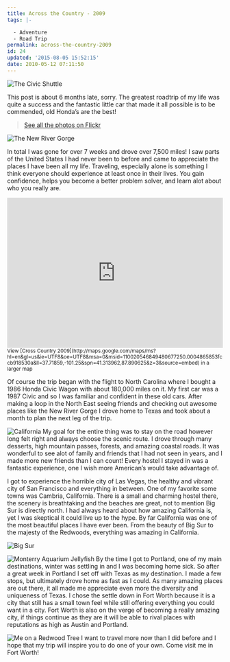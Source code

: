 ```yaml
---
title: Across the Country - 2009
tags: |-

  - Adventure
  - Road Trip
permalink: across-the-country-2009
id: 24
updated: '2015-08-05 15:52:15'
date: 2010-05-12 07:11:50
---
```



![The Civic Shuttle](/blog/content/images/2015/08/4176267108_aa3f5e6002_b.jpg)
 
This post is about 6 months late, sorry. The greatest roadtrip of my life was quite a success and the fantastic little car that made it all possible is to be commended, old Honda’s are the best!

> [See all the photos on Flickr](https://www.flickr.com/photos/kmuncie/sets/72157622688543817)

![The New River Gorge](/blog/content/images/2015/08/3994090219_5079087445_b.jpg)

In total I was gone for over 7 weeks and drove over 7,500 miles! I saw parts of the United States I had never been to before and came to appreciate the places I have been all my life. Traveling, especially alone is something I think everyone should experience at least once in their lives. You gain confidence, helps you become a better problem solver, and learn alot about who you really are.

<iframe frameborder="0" marginheight="0" marginwidth="0" scrolling="no" src="http://maps.google.com/maps/ms?hl=en&gl=us&ie=UTF8&oe=UTF8&msa=0&msid=110020546849480677250.0004865853fccb918530a&ll=37.71859,-101.25&spn=41.313962,87.890625&z=3&output=embed" width="100%" height="350px"></iframe>  
<small>View [Cross Country 2009](http://maps.google.com/maps/ms?hl=en&gl=us&ie=UTF8&oe=UTF8&msa=0&msid=110020546849480677250.0004865853fccb918530a&ll=37.71859,-101.25&spn=41.313962,87.890625&z=3&source=embed) in a larger map</small>

Of course the trip began with the flight to North Carolina where I bought a 1986 Honda Civic Wagon with about 180,000 miles on it. My first car was a 1987 Civic and so I was familiar and confident in these old cars. After making a loop in the North East seeing friends and checking out awesome places like the New River Gorge I drove home to Texas and took about a month to plan the next leg of the trip.

![California](/blog/content/images/2015/08/4156945513_219981dc51_b.jpg)
My goal for the entire thing was to stay on the road however long felt right and always choose the scenic route. I drove through many desserts, high mountain passes, forests, and amazing coastal roads. It was wonderful to see alot of family and friends that I had not seen in years, and I made more new friends than I can count! Every hostel I stayed in was a fantastic experience, one I wish more American’s would take advantage of.

I got to experience the horrible city of Las Vegas, the healthy and vibrant city of San Francisco and everything in between. One of my favorite some towns was Cambria, California. There is a small and charming hostel there, the scenery is breathtaking and the beaches are great, not to mention Big Sur is directly north. I had always heard about how amazing California is, yet I was skeptical it could live up to the hype. By far California was one of the most beautiful places I have ever been. From the beauty of Big Sur to the majesty of the Redwoods, everything was amazing in California.

![Big Sur](/blog/content/images/2015/08/4175550797_03fa2e8ec2_b.jpg)

![Monterry Aquarium Jellyfish](/blog/content/images/2015/08/4215284744_641855c411_b.jpg)
By the time I got to Portland, one of my main destinations, winter was settling in and I was becoming home sick. So after a great week in Portland I set off with Texas as my destination. I made a few stops, but ultimately drove home as fast as I could. As many amazing places are out there, it all made me appreciate even more the diversity and uniqueness of Texas. I chose the settle down in Fort Worth because it is a city that still has a small town feel while still offering everything you could want in a city. Fort Worth is also on the verge of becoming a really amazing city, if things continue as they are it will be able to rival places with reputations as high as Austin and Portland.

![Me on a Redwood Tree](/blog/content/images/2015/08/4252210128_b8bdc06abd_b.jpg)
I want to travel more now than I did before and I hope that my trip will inspire you to do one of your own. Come visit me in Fort Worth!  
